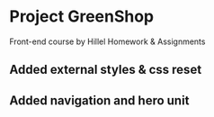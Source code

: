 # Project GreenShop
Front-end course by Hillel
Homework & Assignments

## Added external styles & css reset
## Added navigation and hero unit